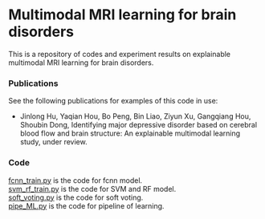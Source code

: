 # Multimodal MRI learning for brain disorders
This is a repository of codes and experiment results on explainable multimodal MRI learning for brain disorders.
### Publications
See the following publications for examples of this code in use:
* Jinlong Hu, Yaqian Hou, Bo Peng, Bin Liao, Ziyun Xu, Gangqiang Hou, Shoubin Dong, Identifying major depressive disorder based on cerebral blood flow and brain structure: An explainable multimodal learning study, under review.

### Code
[fcnn_train.py](fcnn_train.py) is the code for fcnn model.  
[svm_rf_train.py](svm_rf_train.py) is the code for SVM and RF model.  
[soft_voting.py](soft_voting.py) is the code for soft voting.  
[pipe_ML.py](pipe_ML.py) is the code for pipeline of learning.  
